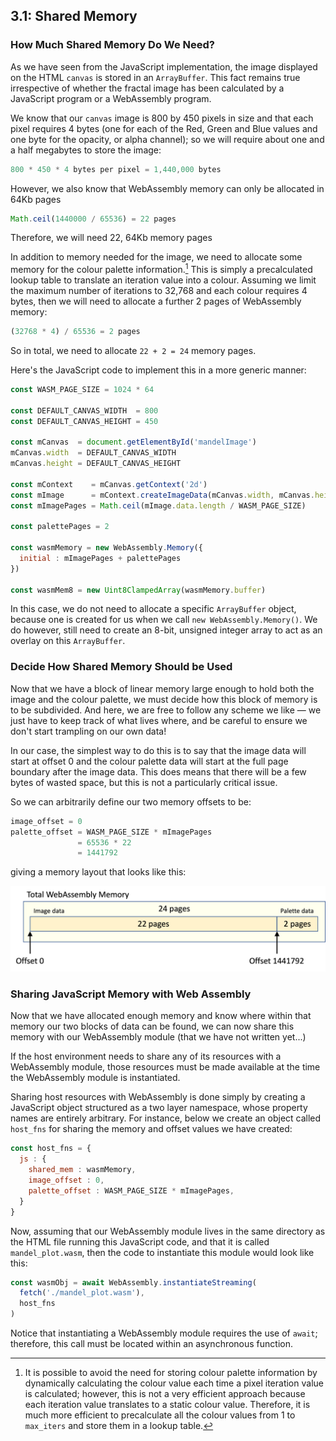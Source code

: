 ## 3.1: Shared Memory

### How Much Shared Memory Do We Need?

As we have seen from the JavaScript implementation, the image displayed on the HTML `canvas` is stored in an `ArrayBuffer`.  This fact remains true irrespective of whether the fractal image has been calculated by a JavaScript program or a WebAssembly program.

We know that our `canvas` image is 800 by 450 pixels in size and that each pixel requires 4 bytes (one for each of the Red, Green and Blue values and one byte for the opacity, or alpha channel); so we will require about one and a half megabytes to store the image:

```javascript
800 * 450 * 4 bytes per pixel = 1,440,000 bytes
```

However, we also know that WebAssembly memory can only be allocated in 64Kb pages

```javascript
Math.ceil(1440000 / 65536) = 22 pages
```

Therefore, we will need 22, 64Kb memory pages

In addition to memory needed for the image, we need to allocate some memory for the colour palette information.[^1]  This is simply a precalculated lookup table to translate an iteration value into a colour.  Assuming we limit the maximum number of iterations to 32,768 and each colour requires 4 bytes, then we will need to allocate a further 2 pages of WebAssembly memory:

```javascript
(32768 * 4) / 65536 = 2 pages
```

So in total, we need to allocate `22 + 2 = 24` memory pages.

Here's the JavaScript code to implement this in a more generic manner:

```javascript
const WASM_PAGE_SIZE = 1024 * 64

const DEFAULT_CANVAS_WIDTH  = 800
const DEFAULT_CANVAS_HEIGHT = 450

const mCanvas  = document.getElementById('mandelImage')
mCanvas.width  = DEFAULT_CANVAS_WIDTH
mCanvas.height = DEFAULT_CANVAS_HEIGHT

const mContext    = mCanvas.getContext('2d')
const mImage      = mContext.createImageData(mCanvas.width, mCanvas.height)
const mImagePages = Math.ceil(mImage.data.length / WASM_PAGE_SIZE)

const palettePages = 2

const wasmMemory = new WebAssembly.Memory({
  initial : mImagePages + palettePages
})

const wasmMem8 = new Uint8ClampedArray(wasmMemory.buffer)
```

In this case, we do not need to allocate a specific `ArrayBuffer` object, because one is created for us when we call `new WebAssembly.Memory()`.  We do however, still need to create an 8-bit, unsigned integer array to act as an overlay on this `ArrayBuffer`.

### Decide How Shared Memory Should be Used

Now that we have a block of linear memory large enough to hold both the image and the colour palette, we must decide how this block of memory is to be subdivided.  And here, we are free to follow any scheme we like &mdash; we just have to keep track of what lives where, and be careful to ensure we don't start trampling on our own data!

In our case, the simplest way to do this is to say that the image data will start at offset 0 and the colour palette data will start at the full page boundary after the image data.  This does means that there will be a few bytes of wasted space, but this is not a particularly critical issue.

So we can arbitrarily define our two memory offsets to be:

```javascript
image_offset = 0
palette_offset = WASM_PAGE_SIZE * mImagePages
               = 65536 * 22
               = 1441792
```

giving a memory layout that looks like this:

![Memory Layout](Memory%20Layout.png)

### Sharing JavaScript Memory with Web Assembly

Now that we have allocated enough memory and know where within that memory our two blocks of data can be found, we can now share this memory with our WebAssembly module (that we have not written yet...)

If the host environment needs to share any of its resources with a WebAssembly module, those resources must be made available at the time the WebAssembly module is instantiated.

Sharing host resources with WebAssembly is done simply by creating a JavaScript object structured as a two layer namespace, whose property names are entirely arbitrary.  For instance, below we create an object called `host_fns` for sharing the memory and offset values we have created:

```javascript
const host_fns = {
  js : {
    shared_mem : wasmMemory,
    image_offset : 0,
    palette_offset : WASM_PAGE_SIZE * mImagePages,
  }
}
```

Now, assuming that our WebAssembly module lives in the same directory as the HTML file running this JavaScript code, and that it is called `mandel_plot.wasm`, then the code to instantiate this module would look like this:

```javascript
const wasmObj = await WebAssembly.instantiateStreaming(
  fetch('./mandel_plot.wasm'),
  host_fns
)
```

Notice that instantiating a WebAssembly module requires the use of `await`; therefore, this call must be located within an asynchronous function.

[^1]: It is possible to avoid the need for storing colour palette information by dynamically calculating the colour value each time a pixel iteration value is calculated; however, this is not a very efficient approach because each iteration value translates to a static colour value.  Therefore, it is much more efficient to precalculate all the colour values from 1 to `max_iters` and store them in a lookup table.
